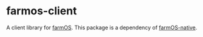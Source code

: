 # farmos-client

A client library for [farmOS](http://farmos.org/). This package is a dependency of [farmOS-native](https://github.com/farmOS/farmOS-native/).
